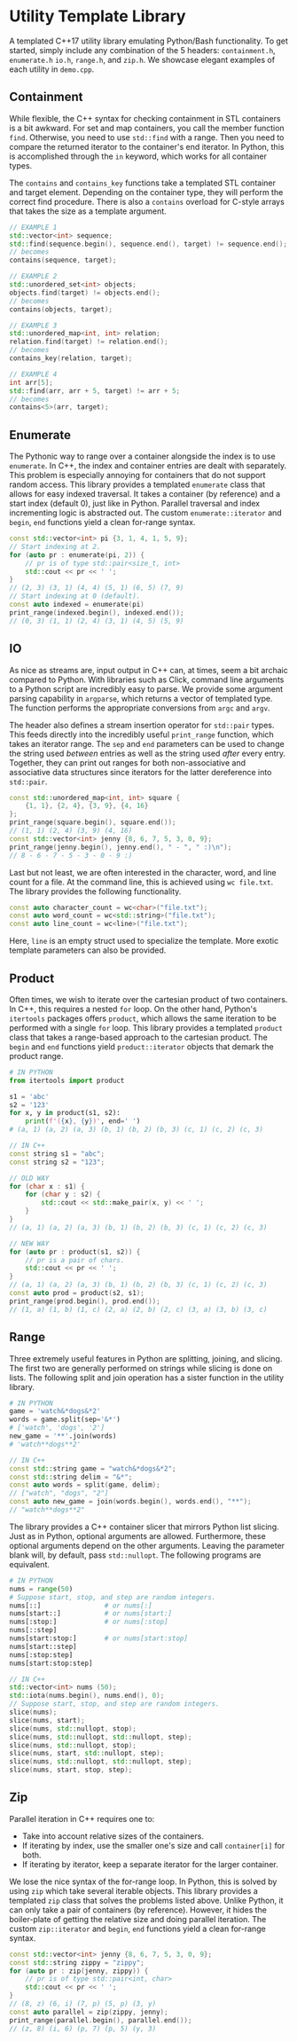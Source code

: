 # Utility Template Library

A templated C++17 utility library emulating Python/Bash functionality. To get started, simply include any combination of the 5 headers: `containment.h`, `enumerate.h` `io.h`, `range.h`, and `zip.h`. We showcase elegant examples of each utility in `demo.cpp`.

## Containment

While flexible, the C++ syntax for checking containment in STL containers is a bit awkward. For set and map containers, you call the member function `find`. Otherwise, you need to use `std::find` with a range. Then you need to compare the returned iterator to the container's end iterator. In Python, this is accomplished through the `in` keyword, which works for all container types.

The `contains` and `contains_key` functions take a templated STL container and target element. Depending on the container type, they will perform the correct find procedure. There is also a `contains` overload for C-style arrays that takes the size as a template argument.

```c++
// EXAMPLE 1
std::vector<int> sequence;
std::find(sequence.begin(), sequence.end(), target) != sequence.end();
// becomes
contains(sequence, target);

// EXAMPLE 2
std::unordered_set<int> objects;
objects.find(target) != objects.end();
// becomes
contains(objects, target);

// EXAMPLE 3
std::unordered_map<int, int> relation;
relation.find(target) != relation.end();
// becomes
contains_key(relation, target);

// EXAMPLE 4
int arr[5];
std::find(arr, arr + 5, target) != arr + 5;
// becomes
contains<5>(arr, target);
```

## Enumerate

The Pythonic way to range over a container alongside the index is to use `enumerate`. In C++, the index and container entries are dealt with separately. This problem is especially annoying for containers that do not support random access. This library provides a templated `enumerate` class that allows for easy indexed traversal. It takes a container (by reference) and a start index (default 0), just like in Python. Parallel traversal and index incrementing logic is abstracted out. The custom `enumerate::iterator` and  `begin`, `end` functions yield a clean for-range syntax.

```c++
const std::vector<int> pi {3, 1, 4, 1, 5, 9};
// Start indexing at 2.
for (auto pr : enumerate(pi, 2)) {
    // pr is of type std::pair<size_t, int>
    std::cout << pr << ' ';
}
// (2, 3) (3, 1) (4, 4) (5, 1) (6, 5) (7, 9)
// Start indexing at 0 (default).
const auto indexed = enumerate(pi)
print_range(indexed.begin(), indexed.end());
// (0, 3) (1, 1) (2, 4) (3, 1) (4, 5) (5, 9)
```

## IO

As nice as streams are, input output in C++ can, at times, seem a bit archaic compared to Python. With libraries such as Click, command line arguments to a Python script are incredibly easy to parse. We provide some argument parsing capability in `argparse`, which returns a vector of templated type. The function performs the appropriate conversions from `argc` and `argv`.

The header also defines a stream insertion operator for `std::pair` types. This feeds directly into the incredibly useful `print_range` function, which takes an iterator range. The `sep` and `end` parameters can be used to change the string used *between* entries as well as the string used *after* every entry. Together, they can print out ranges for both non-associative and associative data structures since iterators for the latter dereference into `std::pair`.

```c++
const std::unordered_map<int, int> square {
    {1, 1}, {2, 4}, {3, 9}, {4, 16}
};
print_range(square.begin(), square.end());
// (1, 1) (2, 4) (3, 9) (4, 16)
const std::vector<int> jenny {8, 6, 7, 5, 3, 0, 9};
print_range(jenny.begin(), jenny.end(), " - ", " :)\n");
// 8 - 6 - 7 - 5 - 3 - 0 - 9 :)
```

Last but not least, we are often interested in the character, word, and line count for a file. At the command line, this is achieved using `wc file.txt`. The library provides the following functionality.

```c++
const auto character_count = wc<char>("file.txt");
const auto word_count = wc<std::string>("file.txt");
const auto line_count = wc<line>("file.txt");
```

Here, `line` is an empty struct used to specialize the template. More exotic template parameters can also be provided.

## Product

Often times, we wish to iterate over the cartesian product of two containers. In C++, this requires a nested `for` loop. On the other hand, Python's `itertools` packages offers `product`, which allows the same iteration to be performed with a single `for` loop. This library provides a templated `product` class that takes a range-based approach to the cartesian product. The `begin` and `end` functions yield `product::iterator` objects that demark the product range.

```python
# IN PYTHON
from itertools import product

s1 = 'abc'
s2 = '123'
for x, y in product(s1, s2):
    print(f'({x}, {y})', end=' ')
# (a, 1) (a, 2) (a, 3) (b, 1) (b, 2) (b, 3) (c, 1) (c, 2) (c, 3)
```

```c++
// IN C++
const string s1 = "abc";
const string s2 = "123";

// OLD WAY
for (char x : s1) {
    for (char y : s2) {
        std::cout << std::make_pair(x, y) << ' ';
    }
}
// (a, 1) (a, 2) (a, 3) (b, 1) (b, 2) (b, 3) (c, 1) (c, 2) (c, 3)

// NEW WAY
for (auto pr : product(s1, s2)) {
    // pr is a pair of chars.
    std::cout << pr << ' ';
}
// (a, 1) (a, 2) (a, 3) (b, 1) (b, 2) (b, 3) (c, 1) (c, 2) (c, 3)
const auto prod = product(s2, s1);
print_range(prod.begin(), prod.end());
// (1, a) (1, b) (1, c) (2, a) (2, b) (2, c) (3, a) (3, b) (3, c)
```

## Range

Three extremely useful features in Python are splitting, joining, and slicing. The first two are generally performed on strings while slicing is done on lists. The following split and join operation has a sister function in the utility library.

```python
# IN PYTHON
game = 'watch&*dogs&*2'
words = game.split(sep='&*')
# ['watch', 'dogs', '2']
new_game = '**'.join(words)
# 'watch**dogs**2'
```

```c++
// IN C++
const std::string game = "watch&*dogs&*2";
const std::string delim = "&*";
const auto words = split(game, delim);
// ["watch", "dogs", "2"]
const auto new_game = join(words.begin(), words.end(), "**");
// "watch**dogs**2"
```

The library provides a C++ container slicer that mirrors Python list slicing. Just as in Python, optional arguments are allowed. Furthermore, these optional arguments depend on the other arguments. Leaving the parameter blank will, by default, pass `std::nullopt`. The following programs are equivalent.

```python
# IN PYTHON
nums = range(50)
# Suppose start, stop, and step are random integers.
nums[::]                # or nums[:]
nums[start::]           # or nums[start:]
nums[:stop:]            # or nums[:stop]
nums[::step]
nums[start:stop:]       # or nums[start:stop]
nums[start::step]
nums[:stop:step]
nums[start:stop:step]
```

```c++
// IN C++
std::vector<int> nums (50);
std::iota(nums.begin(), nums.end(), 0);
// Suppose start, stop, and step are random integers.
slice(nums);
slice(nums, start);
slice(nums, std::nullopt, stop);
slice(nums, std::nullopt, std::nullopt, step);
slice(nums, std::nullopt, stop);
slice(nums, start, std::nullopt, step);
slice(nums, std::nullopt, std::nullopt, step);
slice(nums, start, stop, step);
```

## Zip

Parallel iteration in C++ requires one to:

- Take into account relative sizes of the containers.
- If iterating by index, use the smaller one's size and call `container[i]` for both.
- If iterating by iterator, keep a separate iterator for the larger container.

We lose the nice syntax of the for-range loop. In Python, this is solved by using `zip` which take several iterable objects. This library provides a templated `zip` class that solves the problems listed above. Unlike Python, it can only take a pair of containers (by reference). However, it hides the boiler-plate of getting the relative size and doing parallel iteration. The custom `zip::iterator` and  `begin`, `end` functions yield a clean for-range syntax.

```c++
const std::vector<int> jenny {8, 6, 7, 5, 3, 0, 9};
const std::string zippy = "zippy";
for (auto pr : zip(jenny, zippy)) {
    // pr is of type std::pair<int, char>
    std::cout << pr << ' ';
}
// (8, z) (6, i) (7, p) (5, p) (3, y)
const auto parallel = zip(zippy, jenny);
print_range(parallel.begin(), parallel.end());
// (z, 8) (i, 6) (p, 7) (p, 5) (y, 3)
```
